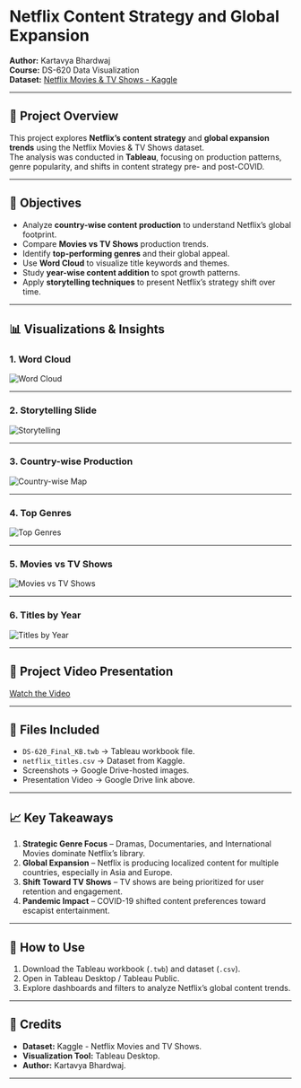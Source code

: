 # Netflix Content Strategy and Global Expansion  
**Author:** Kartavya Bhardwaj  
**Course:** DS-620 Data Visualization  
**Dataset:** [Netflix Movies & TV Shows - Kaggle](https://www.kaggle.com/datasets/shivamb/netflix-shows)

---

## 📌 Project Overview  
This project explores **Netflix’s content strategy** and **global expansion trends** using the Netflix Movies & TV Shows dataset.  
The analysis was conducted in **Tableau**, focusing on production patterns, genre popularity, and shifts in content strategy pre- and post-COVID.  

---

## 🎯 Objectives  
- Analyze **country-wise content production** to understand Netflix’s global footprint.  
- Compare **Movies vs TV Shows** production trends.  
- Identify **top-performing genres** and their global appeal.  
- Use **Word Cloud** to visualize title keywords and themes.  
- Study **year-wise content addition** to spot growth patterns.  
- Apply **storytelling techniques** to present Netflix’s strategy shift over time.  

---

## 📊 Visualizations & Insights  

### 1. **Word Cloud**
![Word Cloud](https://drive.google.com/uc?id=1ldmRcHf7gdqYXKv1LA3HvY3XHJ0AVXmZ)  

---

### 2. **Storytelling Slide**
![Storytelling](https://drive.google.com/uc?id=1E7pEQjE2n0JP6L7G3N10t0Y2L_2ChMFW)  

---

### 3. **Country-wise Production**
![Country-wise Map]([https://drive.google.com/uc?id=1qjKCRUlwuA_R-KhL86plWPG_CAibNmLU](https://drive.google.com/file/d/1vevEnUUnKd3JFk-Sow7c6eeubiJ8oC43/view))  

---

### 4. **Top Genres**
![Top Genres](https://drive.google.com/uc?id=1SyOq2w-W-SckaHlzh3P9fUGBoqMpc9Vh)  

---

### 5. **Movies vs TV Shows**
![Movies vs TV Shows](https://drive.google.com/uc?id=1ifxbBKmrpt3n3cQ3hYbm2oDLF3egKX9A)  

---

### 6. **Titles by Year**
![Titles by Year](https://drive.google.com/uc?id=1rFGwqeAUTc2Odhs0QnfGUl3PmczB4Tmv)  

---

## 🎥 Project Video Presentation  
[Watch the Video](https://drive.google.com/file/d/1iT9hf7RmK7Xv9NRcFrIuaQCaoovTm_iK/view?usp=sharing)  

---

## 📂 Files Included  
- `DS-620_Final_KB.twb` → Tableau workbook file.  
- `netflix_titles.csv` → Dataset from Kaggle.  
- Screenshots → Google Drive-hosted images.  
- Presentation Video → Google Drive link above.

---

## 📈 Key Takeaways  
1. **Strategic Genre Focus** – Dramas, Documentaries, and International Movies dominate Netflix’s library.  
2. **Global Expansion** – Netflix is producing localized content for multiple countries, especially in Asia and Europe.  
3. **Shift Toward TV Shows** – TV shows are being prioritized for user retention and engagement.  
4. **Pandemic Impact** – COVID-19 shifted content preferences toward escapist entertainment.

---

## 🚀 How to Use  
1. Download the Tableau workbook (`.twb`) and dataset (`.csv`).  
2. Open in Tableau Desktop / Tableau Public.  
3. Explore dashboards and filters to analyze Netflix’s global content trends.  

---

## 📜 Credits  
- **Dataset:** Kaggle - Netflix Movies and TV Shows.  
- **Visualization Tool:** Tableau Desktop.  
- **Author:** Kartavya Bhardwaj.  

---

